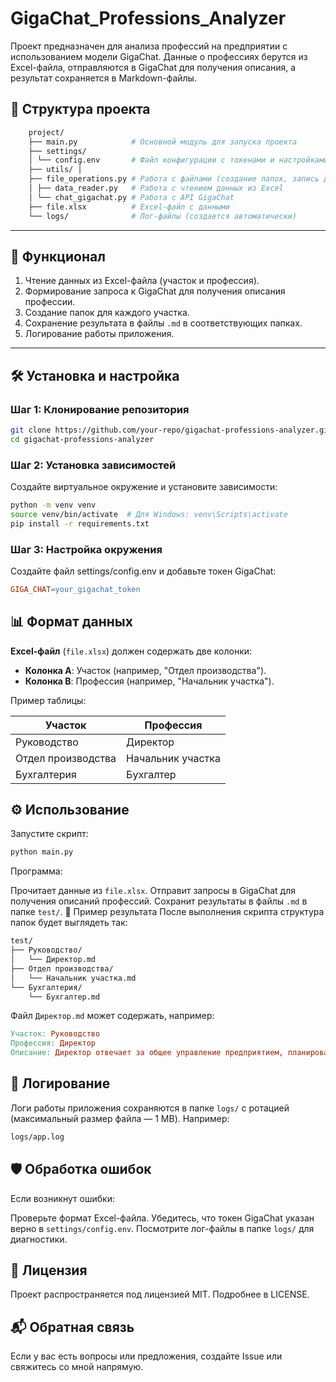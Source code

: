 # GigaChat_Professions_Analyzer

Проект предназначен для анализа профессий на предприятии с использованием модели GigaChat. Данные о профессиях берутся 
из Excel-файла, отправляются в GigaChat для получения описания, а результат сохраняется в Markdown-файлы.

## 📁 Структура проекта

```makefile
    project/ 
    ├── main.py            # Основной модуль для запуска проекта 
    ├── settings/ 
    │ └── config.env       # Файл конфигурации с токенами и настройками 
    ├── utils/ │ 
    ├── file_operations.py # Работа с файлами (создание папок, запись данных) 
    │ ├── data_reader.py   # Работа с чтением данных из Excel 
    │ └── chat_gigachat.py # Работа с API GigaChat 
    ├── file.xlsx          # Excel-файл с данными 
    └── logs/              # Лог-файлы (создается автоматически)
```

---

## 🚀 Функционал

1. Чтение данных из Excel-файла (участок и профессия).
2. Формирование запроса к GigaChat для получения описания профессии.
3. Создание папок для каждого участка.
4. Сохранение результата в файлы `.md` в соответствующих папках.
5. Логирование работы приложения.

---

## 🛠 Установка и настройка

### Шаг 1: Клонирование репозитория

```bash
git clone https://github.com/your-repo/gigachat-professions-analyzer.git
cd gigachat-professions-analyzer
```

### Шаг 2: Установка зависимостей
Создайте виртуальное окружение и установите зависимости:

```bash
python -m venv venv
source venv/bin/activate  # Для Windows: venv\Scripts\activate
pip install -r requirements.txt
```

### Шаг 3: Настройка окружения
Создайте файл settings/config.env и добавьте токен GigaChat:

```makefile
GIGA_CHAT=your_gigachat_token
```

## 📊 Формат данных
**Excel-файл** (`file.xlsx`) должен содержать две колонки:

* **Колонка A**: Участок (например, "Отдел производства").
* **Колонка B**: Профессия (например, "Начальник участка").

Пример таблицы:

| Участок            | Профессия         |
| ------------------ | ----------------- |
| Руководство        | Директор          |
| Отдел производства | Начальник участка |
| Бухгалтерия        | Бухгалтер         |

## ⚙️ Использование
Запустите скрипт:

```bash
python main.py
```

Программа:

Прочитает данные из `file.xlsx`.
Отправит запросы в GigaChat для получения описаний профессий.
Сохранит результаты в файлы `.md` в папке `test/`.
📁 Пример результата
После выполнения скрипта структура папок будет выглядеть так:

```makefile
test/
├── Руководство/
│   └── Директор.md
├── Отдел производства/
│   └── Начальник участка.md
└── Бухгалтерия/
    └── Бухгалтер.md
```

Файл `Директор.md` может содержать, например:

```makefile
Участок: Руководство
Профессия: Директор
Описание: Директор отвечает за общее управление предприятием, планирование стратегии развития и контроль исполнения задач.
```

## 📝 Логирование
Логи работы приложения сохраняются в папке `logs/` с ротацией (максимальный размер файла — 1 MB). Например:

```bash
logs/app.log
```

## 🛡️ Обработка ошибок
Если возникнут ошибки:

Проверьте формат Excel-файла.
Убедитесь, что токен GigaChat указан верно в `settings/config.env`.
Посмотрите лог-файлы в папке `logs/` для диагностики.

## 📄 Лицензия
Проект распространяется под лицензией MIT. Подробнее в LICENSE.

## 📬 Обратная связь
Если у вас есть вопросы или предложения, создайте Issue или свяжитесь со мной напрямую.

